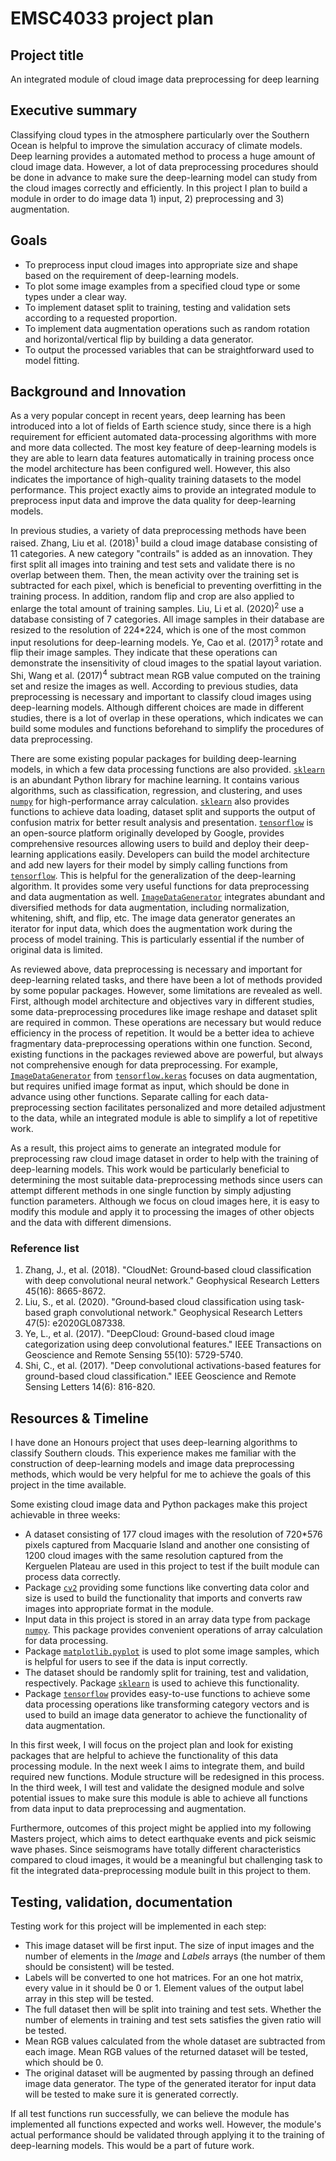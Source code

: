 # EMSC4033 project plan

## Project title

An integrated module of cloud image data preprocessing for deep learning

## Executive summary

Classifying cloud types in the atmosphere particularly over the Southern Ocean is helpful to improve the simulation accuracy of climate models. Deep learning provides a automated method to process a huge amount of cloud image data. However, a lot of data preprocessing procedures should be done in advance to make sure the deep-learning model can study from the cloud images correctly and efficiently. In this project I plan to build a module in order to do image data 1) input, 2) preprocessing and 3) augmentation.

## Goals

- To preprocess input cloud images into appropriate size and shape based on the requirement of deep-learning models.
- To plot some image examples from a specified cloud type or some types under a clear way.
- To implement dataset split to training, testing and validation sets according to a requested proportion.
- To implement data augmentation operations such as random rotation and horizontal/vertical flip by building a data generator.
- To output the processed variables that can be straightforward used to model fitting.

## Background and Innovation  

As a very popular concept in recent years, deep learning has been introduced into a lot of fields of Earth science study, since there is a high requirement for efficient automated data-processing algorithms with more and more data collected. The most key feature of deep-learning models is they are able to learn data features automatically in training process once the model architecture has been configured well. However, this also indicates the importance of high-quality training datasets to the model performance. This project exactly aims to provide an integrated module to preprocess input data and improve the data quality for deep-learning models.  
  
In previous studies, a variety of data preprocessing methods have been raised. Zhang, Liu et al. (2018)<sup>1</sup> build a cloud image database consisting of 11 categories. A new category "contrails" is added as an innovation. They first split all images into training and test sets and validate there is no overlap between them. Then, the mean activity over the training set is subtracted for each pixel, which is beneficial to preventing overfitting in the training process. In addition, random flip and crop are also applied to enlarge the total amount of training samples. Liu, Li et al. (2020)<sup>2</sup> use a database consisting of 7 categories. All image samples in their database are resized to the resolution of 224\*224, which is one of the most common input resolutions for deep-learning models. Ye, Cao et al. (2017)<sup>3</sup> rotate and flip their image samples. They indicate that these operations can demonstrate the insensitivity of cloud images to the spatial layout variation. Shi, Wang et al. (2017)<sup>4</sup> subtract mean RGB value computed on the training set and resize the images as well. According to previous studies, data preprocessing is necessary and important to classify cloud images using deep-learning models. Although different choices are made in different studies, there is a lot of overlap in these operations, which indicates we can build some modules and functions beforehand to simplify the procedures of data preprocessing. 
  
There are some existing popular packages for building deep-learning models, in which a few data processing functions are also provided. [`sklearn`](https://scikit-learn.org) is an abundant Python library for machine learning. It contains various algorithms, such as classification, regression, and clustering, and uses [`numpy`](https://numpy.org) for high-performance array calculation. [`sklearn`](https://scikit-learn.org) also provides functions to achieve data loading, dataset split and supports the output of confusion matrix for better result analysis and presentation. [`tensorflow`](https://www.tensorflow.org) is an open-source platform originally developed by Google, provides comprehensive resources allowing users to build and deploy their deep-learning applications easily. Developers can build the model architecture and add new layers for their model by simply calling functions from [`tensorflow`](https://www.tensorflow.org). This is helpful for the generalization of the deep-learning algorithm. It provides some very useful functions for data preprocessing and data augmentation as well. [`ImageDataGenerator`](https://keras.io/api/preprocessing/image) integrates abundant and diversified methods for data augmentation, including normalization, whitening, shift, and flip, etc. The image data generator generates an iterator for input data, which does the augmentation work during the process of model training. This is particularly essential if the number of original data is limited.

As reviewed above, data preprocessing is necessary and important for deep-learning related tasks, and there have been a lot of methods provided by some popular packages. However, some limitations are revealed as well. First, although model architecture and objectives 
vary in different studies, some data-preprocessing procedures like image reshape and dataset split are required in common. These operations are necessary but would reduce efficiency in the process of repetition. It would be a better idea to achieve fragmentary data-preprocessing operations within one function. Second, existing functions in the packages reviewed above are powerful, but always not comprehensive enough for data preprocessing. For example, [`ImageDataGenerator`](https://keras.io/api/preprocessing/image) from [`tensorflow.keras`](https://keras.io) focuses on data augmentation, but requires unified image format as input, which should be done in advance using other functions. Separate calling for each data-preprocessing section facilitates personalized and more detailed adjustment to the data, while an integrated module is able to simplify a lot of repetitive work.  
  
As a result, this project aims to generate an integrated module for preprocessing raw cloud image dataset in order to help with the training of deep-learning models. This work would be particularly beneficial to determining the most suitable data-preprocessing methods since users can attempt different methods in one single function by simply adjusting function parameters. Although we focus on cloud images here, it is easy to modify this module and apply it to processing the images of other objects and the data with different dimensions.  
  
### Reference list  

1. Zhang, J., et al. (2018). "CloudNet: Ground‐based cloud classification with deep convolutional neural network." Geophysical Research Letters 45(16): 8665-8672.
2. Liu, S., et al. (2020). "Ground‐based cloud classification using task‐based graph convolutional network." Geophysical Research Letters 47(5): e2020GL087338.
3. Ye, L., et al. (2017). "DeepCloud: Ground-based cloud image categorization using deep convolutional features." IEEE Transactions on Geoscience and Remote Sensing 55(10): 5729-5740.
4. Shi, C., et al. (2017). "Deep convolutional activations-based features for ground-based cloud classification." IEEE Geoscience and Remote Sensing Letters 14(6): 816-820.

## Resources & Timeline

I have done an Honours project that uses deep-learning algorithms to classify Southern clouds. This experience makes me familiar with the construction of deep-learning models and image data preprocessing methods, which would be very helpful for me to achieve the goals of this project in the time available.  

Some existing cloud image data and Python packages make this project achievable in three weeks:  

  - A dataset consisting of 177 cloud images with the resolution of 720\*576 pixels captured from Macquarie Island and another one consisting of 1200 cloud images with the same resolution captured from the Kerguelen Plateau are used in this project to test if the built module can process data correctly.
  - Package [`cv2`](https://pypi.org/project/opencv-python) providing some functions like converting data color and size is used to build the functionality that imports and converts raw images into appropriate format in the module.
  - Input data in this project is stored in an array data type from package [`numpy`](https://numpy.org). This package provides convenient operations of array calculation for data processing.
  - Package [`matplotlib.pyplot`](https://matplotlib.org/3.5.0/api/_as_gen/matplotlib.pyplot.html) is used to plot some image samples, which is helpful for users to see if the data is input correctly.
  - The dataset should be randomly split for training, test and validation, respectively. Package [`sklearn`](https://scikit-learn.org) is used to achieve this functionality.
  - Package [`tensorflow`](https://www.tensorflow.org) provides easy-to-use functions to achieve some data processing operations like transforming category vectors and is used to build an image data generator to achieve the functionality of data augmentation.

In this first week, I will focus on the project plan and look for existing packages that are helpful to achieve the functionality of this data processing module. In the next week I aims to integrate them, and build required new functions. Module structure will be redesigned in this process. In the third week, I will test and validate the designed module and solve potential issues to make sure this module is able to achieve all functions from data input to data preprocessing and augmentation.  

Furthermore, outcomes of this project might be applied into my following Masters project, which aims to detect earthquake events and pick seismic wave phases. Since seismograms have totally different characteristics compared to cloud images, it would be a meaningful but challenging task to fit the integrated data-preprocessing module built in this project to them.

## Testing, validation, documentation

Testing work for this project will be implemented in each step:

  - This image dataset will be first input. The size of input images and the number of elements in the *Image* and *Labels* arrays (the number of them should be consistent) will be tested.
  - Labels will be converted to one hot matrices. For an one hot matrix, every value in it should be 0 or 1. Element values of the output label array in this step will be tested.
  - The full dataset then will be split into training and test sets. Whether the number of elements in training and test sets satisfies the given ratio will be tested.
  - Mean RGB values calculated from the whole dataset are subtracted from each image. Mean RGB values of the returned dataset will be tested, which should be 0.
  - The original dataset will be augmented by passing through an defined image data generator. The type of the generated iterator for input data will be tested to make sure it is generated correctly.

If all test functions run successfully, we can believe the module has implemented all functions expected and works well. However, the module's actual performance should be validated through applying it to the training of deep-learning models. This would be a part of future work.

